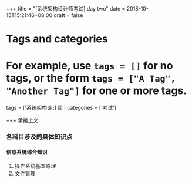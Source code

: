 +++
title = "[系统架构设计师考试] day two"
date = 2018-10-15T15:21:46+08:00
draft = false

# Tags and categories
# For example, use `tags = []` for no tags, or the form `tags = ["A Tag", "Another Tag"]` for one or more tags.
tags = ['系统架构设计师']
categories = ['考试']

+++
承接上文
### 各科目涉及的具体知识点

#### 信息系统综合知识
1. 操作系统基本原理  
  2. 文件管理
  
